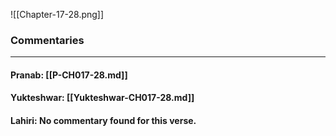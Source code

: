 ![[Chapter-17-28.png]]

### Commentaries

---

#### Pranab: [[P-CH017-28.md]]

#### Yukteshwar: [[Yukteshwar-CH017-28.md]]

#### Lahiri: No commentary found for this verse.

